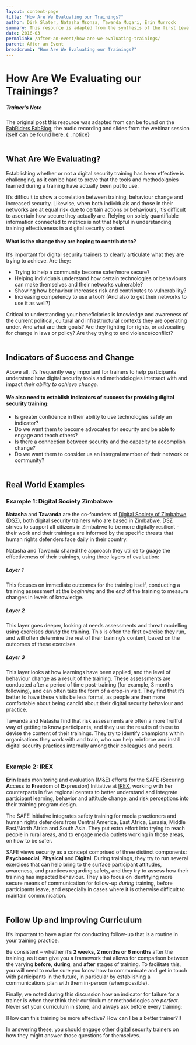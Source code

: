 ```yaml
---
layout: content-page
title: "How Are We Evaluating our Trainings?"
author: Dirk Slater, Natasha Msonza, Tawanda Mugari, Erin Murrock
summary: This resource is adapted from the synthesis of the first LevelUp Trainers' Webinar, hosted and faciliated by LevelUp and fabRiders. This session, which took place in February 2016, looked at the different methods by which trainers are currently assessing the impact of their workshops on the safe digital behaviors and habits of their participants."
date: 2016-03
permalink: /after-an-event/how-are-we-evaluating-trainings/
parent: After an Event
breadcrumb: "How Are We Evaluating our Trainings?"
---
```

# How Are We Evaluating our Trainings?

##### *Trainer's Note*
The original post this resource was adapted from can be found on the [FabRiders FabBlog](https://www.fabriders.net/webinar-notes-evaluating/); the audio recording and slides from the webinar session itself can be found [here](https://cc.readytalk.com/cc/playback/Playback.do?id=7jaw9l).
{: .notice}
<br><br>

## What Are We Evaluating?
Establishing whether or not a digital security training has been effective is challenging, as it can be hard to prove that the tools and methodolgoies learned during a training have actually been put to use. 

It’s difficult to show a correlation between training, behaviour change and increased security. Likewise, when both individuals and those in their networks are at equal risk due to certain actions or behaviours, it’s difficult to ascertain how secure they actually are. Relying on solely quantifiable information connected to metrics is not that helpful in understanding training effectiveness in a  digital security context.

#### What is the change they are hoping to contribute to? 
It’s important for digital security trainers to clearly articulate what they are trying to achieve.  Are they:
- Trying to help a community become safer/more secure?
- Helping individuals understand how certain technologies or behaviours can make themselves and their networks vulnerable?
- Showing how behaviour increases risk and contributes to vulnerability?
- Increasing competency to use a tool? (And also to get their networks to use it as well?)

Critical to understanding your beneficiaries is knowledge and awareness of the current political, cultural and infrastructural contexts they are operating under. And what are their goals? Are they fighting for rights, or advocating for change in laws or policy? Are they trying to end violence/conflict?
<br><br>

## Indicators of Success and Change
Above all, it’s frequently very important for trainers to help participants understand how digital security tools and methodologies intersect with and impact *their ability to achieve change.*

#### We also need to establish indicators of success for providing digital security training:
- Is greater confidence in their ability to use technologies safely an indicator?
- Do we want them to become advocates for security and be able to engage and teach others?
- Is there a connection between security and the capacity to accomplish change?
- Do we want them to consider us an intergral member of their network or community?
<br><br>

## Real World Examples

### Example 1: Digital Society Zimbabwe
**Natasha** and **Tawanda** are the co-founders of [Digital Society of Zimbabwe (DSZ)](http://www.dszim.org/), both digital security trainers who are based in Zimbabwe. DSZ strives to support all citizens in Zimbabwe to be more digitally resilient - their work and their trainings are informed by the specific threats that human rights defenders face daily in their country.

Natasha and Tawanda shared the approach they utilise to guage the effectiveness of their trainings, using three layers of evaluation:

##### Layer 1
This focuses on immediate outcomes for the training itself, conducting a training assessment at the *beginning* and the *end* of the training to measure changes in levels of knowledge.

##### Layer 2
This layer goes deeper, looking at needs assessments and threat modelling using exercises *during* the training. This is often the first exercise they run, and will often determine the rest of their training’s content, based on the outcomes of these exercises.

##### Layer 3
This layer looks at how learnings have been applied, and the level of behaviour change as a result of the training. These assessments are conducted after a period of time post-training (for example, 3 months following), and can often take the form of a drop-in visit. They find that it’s better to have these visits be less formal, as people are then more comfortable about being candid about their digital security behaviour and practice.

Tawanda and Natasha find that risk assessments are often a more fruitful way of getting to know participants, and they use the results of these to devise the content of their trainings. They try to identify champions within organisations they work with and train, who can help reinforce and instill digital security practices internally among their colleagues and peers.
<br><br>

### Example 2: IREX
**Erin** leads monitoring and evaluation (M&E) efforts for the SAFE (**S**ecuring **A**ccess to **F**reedom of **E**xpression) Initiative at [IREX](https://www.irex.org), working with her counterparts in five regional centers to better understand and integrate participant learning, behavior and attitude change, and risk perceptions into their training program design.

The SAFE Initiative integrates safety training for media practioners and human rights defenders from Central America, East Africa, Eurasia, Middle East/North Africa and South Asia. They put extra effort into trying to reach people in rural areas, and to engage media outlets working in those areas, on how to be safer.

SAFE views security as a concept comprised of three distinct components: **Psychosocial**, **Physical** and **Digital**. During trainings, they try to run several exercises that can help bring to the surface participant attitudes, awareness, and practices regarding safety, and they try to assess how their training has impacted behaviour. They also focus on identifying more secure means of communication for follow-up *during* training, before participants leave, and especially in cases where it is otherwise difficult to maintain communication.
<br><br>

## Follow Up and Improving Curriculum
It’s important to have a plan for conducting follow-up that is a routine in your training practice.  

Be consistent – whether it’s **2 weeks, 2 months or 6 months** after the training, as it can give you a framework that allows for comparison between the varying **before**, **during**, and **after** stages of training. To facilitate this, you will need to make sure you know how to communicate and get in touch with participants in the future, in particular by establishing a communications plan with them in-person (when possible).

Finally, we noted during this discussion how an indicator for failure for a trainer is when they think their curriculum or methodologies are *perfect*.  Never set your curriculum in stone, and always ask before every training: 

[How can this training be more effective? How can I be a better trainer?](

In answering these, you should engage other digital security trainers on how they might answer those questions for themselves.
<br><br>
